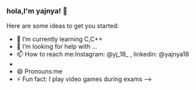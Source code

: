 ### hola,I'm yajnya! 👋



Here are some ideas to get you started:

- 🌱 I’m currently learning C,C++
- 🤔 I’m looking for help with ...
- 📫 How to reach me:Instagram: @yj_18_ , linkedin: @yajnya18
-                                      
- 😄 Pronouns:me
- ⚡ Fun fact: I play video games during exams
-->

